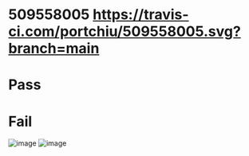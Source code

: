 # 509558005 https://travis-ci.com/portchiu/509558005.svg?branch=main
# Pass

# Fail
![image](https://user-images.githubusercontent.com/72786024/113536666-2d12a200-9609-11eb-879e-18b9a63a4bae.png)
![image](https://user-images.githubusercontent.com/72786024/113536652-23893a00-9609-11eb-8913-25eb8ff1e5a7.png)
